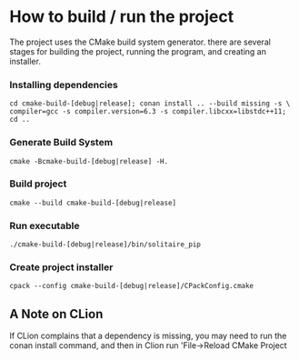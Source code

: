 # How to build / run the project

The project uses the CMake build system generator. there are several stages for
building the project, running the program, and creating an installer.

### Installing dependencies

`cd cmake-build-[debug|release]; conan install .. --build missing -s \
compiler=gcc -s compiler.version=6.3 -s compiler.libcxx=libstdc++11; cd ..`

### Generate Build System

`cmake -Bcmake-build-[debug|release] -H.`

### Build project

`cmake --build cmake-build-[debug|release]`

### Run executable

`./cmake-build-[debug|release]/bin/solitaire_pip`

### Create project installer

`cpack --config cmake-build-[debug|release]/CPackConfig.cmake`

## A Note on CLion

If CLion complains that a dependency is missing, you may need to run the conan
install command, and then in Clion run 'File->Reload CMake Project
